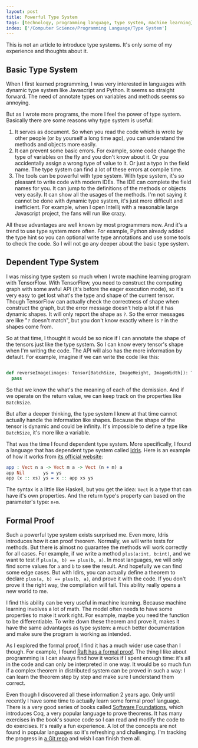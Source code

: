 ```yaml
---
layout: post
title: Powerful Type System
tags: [technology, programming language, type system, machine learning]
index: ['/Computer Science/Programming Language/Type System']
---
```


This is not an article to introduce type systems. It's only some of my experience and thoughts about it.

## Basic Type System

When I first learned programming, I was very interested in languages with dynamic type system like Javascript and Python. It seems so straight forward. The need of annotate types on variables and methods seems so annoying.

But as I wrote more programs, the more I feel the power of type system. Basically there are some reasons why type system is useful:

1. It serves as document. So when you read the code which is wrote by other people (or by yourself a long time ago), you can understand the methods and objects more easily.
2. It can prevent some basic errors. For example, some code change the type of variables on the fly and you don't know about it. Or you accidentally assign a wrong type of value to it. Or just a typo in the field name. The type system can find a lot of these errors at compile time.
3. The tools can be powerful with type system. With type system, it's so pleasant to write code with modern IDEs. The IDE can complete the field names for you. It can jump to the definitions of the methods or objects very easily. It can show all the usages of the methods. I'm not saying it cannot be done with dynamic type system, it's just more difficult and inefficient. For example, when I open Intellij with a reasonable large Javascript project, the fans will run like crazy.

All these advantages are well known by most programmers now. And it's a trend to use type system more often. For example, Python already added the type hint so you can optional write type annotations and use some tools to check the code. So I will not go any deeper about the basic type system.

## Dependent Type System

I was missing type system so much when I wrote machine learning program with TensorFlow. With TensorFlow, you need to construct the computing graph with some awful API (it's before the eager execution mode), so it's very easy to get lost what's the type and shape of the current tensor. Though TensorFlow can actually check the correctness of shape when construct the graph, but the error message doesn't help a lot if it has dynamic shapes. It will only report the shape as `?`. So the error messages are like "`?` doesn't match", but you don't know exactly where is `?` in the shapes come from.

So at that time, I thought it would be so nice if I can annotate the shape of the tensors just like the type system. So I can know every tensor's shape when I'm writing the code. The API will also has the more information by default. For example, imagine if we can write the code like this:

```python

def reverseImage(images: Tensor[BatchSize, ImageHeight, ImageWidth]): Tensor[BatchSize, ImageWidth, ImageHeight]:
  pass

```

So that we know the what's the meaning of each of the demission. And if we operate on the return value, we can keep track on the properties like `BatchSize`.

But after a deeper thinking, the type system I knew at that time cannot actually handle the information like shapes. Because the shape of the tensor is dynamic and could be infinity. It's impossible to define a type like `BatchSize`, it's more like a variable.

That was the time I found dependent type system. More specifically, I found a language that has dependent type system called [Idris](https://www.idris-lang.org/). Here is an example of how it works from [its official website](https://www.idris-lang.org/pages/example.html):

```idris
app : Vect n a -> Vect m a -> Vect (n + m) a
app Nil       ys = ys
app (x :: xs) ys = x :: app xs ys
```

The syntax is a little like Haskell, but you get the idea: `Vect` is a type that can have it's own properties. And the return type's property can based on the parameter's type: `n+m`.

## Formal Proof

Such a powerful type system exists surprised me. Even more, Idris introduces how it can proof theorem. Normally, we will write tests for methods. But there is almost no guarantee the methods will work correctly for all cases. For example, if we write a method `plus(a:int, b:int)`, and we want to test if `plus(a, b) == plus(b, a)`. In most languages, we will only find some values for `a` and `b` to see the result. And hopefully we can find some edge cases. But with Idirs, you can actually define a theorem to declare `plus(a, b) == plus(b, a)`, and prove it with the code. If you don't prove it the right way, the compilation will fail. This ability really opens a new world to me.

I find this ability can be very useful in machine learning. Because machine learning involves a lot of math. The model often needs to have some properties to make it work right. For example, maybe you need the function to be differentiable. To write down these theorem and prove it, makes it have the same advantages as type system: a much better documentation and make sure the program is working as intended.

As I explored the formal proof, I find it has a much wider use case than I though. For example, I found [Raft has a formal proof](https://github.com/uwplse/verdi/pull/16). The thing I like about programming is I can always find how it works if I spent enough time: it's all in the code and can only be interpreted in one way. It would be so much fun if a complex theorem in distributed system can be proved in such a way: I can learn the theorem step by step and make sure I understand them correct.

Even though I discovered all these information 2 years ago. Only until recently I have some time to actually learn some formal proof language. There is a very good series of books called [Software Foundations](https://softwarefoundations.cis.upenn.edu/), which introduces Coq, a very popular language to prove theorems. It has many exercises in the book's source code so I can read and modify the code to do exercises. It's really a fun experience. A lot of the concepts are not found in popular languages so it's refreshing and challenging. I'm tracking the progress in [a Git repo](https://softwarefoundations.cis.upenn.edu/) and wish I can finish them all.
